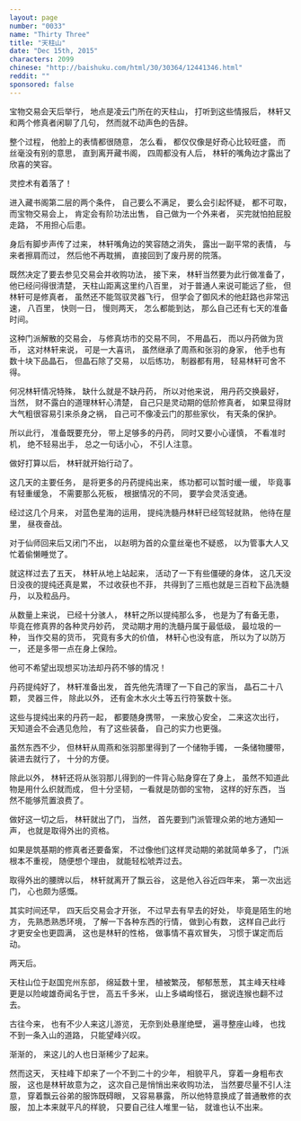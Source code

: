 ```yaml
---
layout: page
number: "0033"
name: "Thirty Three"
title: "天柱山"
date: "Dec 15th, 2015"
characters: 2099
chinese: "http://baishuku.com/html/30/30364/12441346.html"
reddit: ""
sponsored: false
---
```


宝物交易会天后举行，
地点是凌云门所在的天柱山，
打听到这些情报后，
林轩又和两个修真者闲聊了几句，
然而就不动声色的告辞。

整个过程，
他脸上的表情都很随意，
怎么看，
都仅仅像是好奇心比较旺盛，
而丝毫没有别的意思，
直到离开藏书阁，
四周都没有人后，
林轩的嘴角边才露出了欣喜的笑容。

灵控术有着落了！

进入藏书阁第二层的两个条件，
自己要么不满足，
要么会引起怀疑，
都不可取，
而宝物交易会上，
肯定会有阶功法出售，
自己做为一个外来者，
买完就怕拍屁股走路，
不用担心后患。

身后有脚步声传了过来，
林轩嘴角边的笑容随之消失，
露出一副平常的表情，
与来者擦肩而过，
然后他不再耽搁，
直接回到了废丹房的院落。

既然决定了要去参见交易会并收购功法，
接下来，
林轩当然要为此行做准备了，
他已经问得很清楚，
天柱山距离这里约八百里，
对于普通人来说可能远了些，
但林轩可是修真者，
虽然还不能驾驭灵器飞行，
但学会了御风术的他赶路也非常迅速，
八百里，
快则一日，
慢则两天，
怎么都能到达，
那么自己还有七天的准备时间。

这种门派解散的交易会，
与修真坊市的交易不同，
不用晶石，
而以丹药做为货币，
这对林轩来说，
可是一大喜讯，
虽然继承了周燕和张羽的身家，
他手也有数十块下品晶石，
但晶石除了交易，
以后练功，
制器都有用，
轻易林轩可舍不得。

何况林轩情况特殊，
缺什么就是不缺丹药，
所以对他来说，
用丹药交换最好，
当然，
财不露白的道理林轩心清楚，
自己只是灵动期的低阶修真者，
如果显得财大气粗很容易引来杀身之祸，
自己可不像凌云门的那些家伙，
有天条的保护。

所以此行，
准备既要充分，
带上足够多的丹药，
同时又要小心谨慎，
不看准时机，
绝不轻易出手，
总之一句话小心，
不引人注意。

做好打算以后，
林轩就开始行动了。

这几天的主要任务，
是将更多的丹药提纯出来，
练功都可以暂时缓一缓，
毕竟事有轻重缓急，
不需要那么死板，
根据情况的不同，
要学会灵活变通。

经过这几个月来，
对蓝色星海的运用，
提纯洗髓丹林轩已经驾轻就熟，
他待在屋里，
昼夜奋战。

对于仙师回来后又闭门不出，
以赵明为首的众童丝毫也不疑惑，
以为管事大人又忙着偷懒睡觉了。

就这样过去了五天，
林轩从地上站起来，
活动了一下有些僵硬的身体，
这几天没日没夜的提纯还真是累，
不过收获也不菲，
共得到了三瓶也就是三百粒下品洗髓丹，
以及粒品丹。

从数量上来说，
已经十分骇人，
林轩之所以提纯那么多，
也是为了有备无患，
毕竟在修真界的各种灵丹妙药，
灵动期才用的洗髓丹属于最低级，
最垃圾的一种，
当作交易的货币，
究竟有多大的价值，
林轩心也没有底，
所以为了以防万一，
还是多带一点在身上保险。

他可不希望出现想买功法却丹药不够的情况！

丹药提纯好了，
林轩准备出发，
首先他先清理了一下自己的家当，
晶石二十八颗，
灵器三件，
除此以外，
还有金木水火土等五行符箓数十张。

这些与提纯出来的丹药一起，
都要随身携带，
一来放心安全，
二来这次出行，
天知道会不会遇见危险，
有了这些装备，
自己的实力也更强。

虽然东西不少，
但林轩从周燕和张羽那里得到了一个储物手镯，
一条储物腰带，
装进去就行了，
十分的方便。

除此以外，
林轩还将从张羽那儿得到的一件背心贴身穿在了身上，
虽然不知道此物是用什么织就而成，
但十分坚韧，
一看就是防御的宝物，
这样的好东西，
当然不能够荒置浪费了。

做好这一切之后，
林轩就出了门，
当然，
首先要到门派管理众弟的地方通知一声，
也就是取得外出的资格。

如果是筑基期的修真者还要备案，
不过像他们这样灵动期的弟就简单多了，
门派根本不重视，
随便想个理由，
就能轻松唬弄过去。

取得外出的腰牌以后，
林轩就离开了飘云谷，
这是他入谷近四年来，
第一次出远门，
心也颇为感慨。

其实时间还早，
四天后交易会才开张，
不过早去有早去的好处，
毕竟是陌生的地方，
先熟悉熟悉环境，
了解一下各种东西的行情，
做到心有数，
这样自己此行才更安全也更圆满，
这也是林轩的性格，
做事情不喜欢冒失，
习惯于谋定而后动。

两天后。

天柱山位于赵国兖州东部，
绵延数十里，
植被繁茂，
郁郁葱葱，
其主峰天柱峰更是以险峻雄奇闻名于世，
高五千多米，
山上多嶙峋怪石，
据说连猴也翻不过去。

古往今来，
也有不少人来这儿游览，
无奈到处悬崖绝壁，
遍寻整座山峰，
也找不到一条入山的道路，
只能望峰兴叹。

渐渐的，
来这儿的人也日渐稀少了起来。

然而这天，
天柱峰下却来了一个不到二十的少年，
相貌平凡，
穿着一身粗布衣服，
这也是林轩故意为之，
这次自己是悄悄出来收购功法，
当然要尽量不引人注意，
穿着飘云谷弟的服饰既碍眼，
又容易暴露，
所以他特意换成了普通散修的衣服，
加上本来就平凡的样貌，
只要自己往人堆里一钻，
就谁也认不出来。
